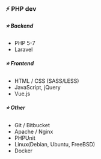 ### ⚡ PHP dev

##### :star: Backend
- PHP 5-7
- Laravel

##### :star: Frontend
- HTML / CSS (SASS/LESS) 
- JavaScript, jQuery
- Vue.js

##### :star: Other
- Git / Bitbucket
- Apache / Nginx
- PHPUnit
- Linux(Debian, Ubuntu, FreeBSD)
- Docker

<!--
**Lord-M/Lord-M** is a ✨ _special_ ✨ repository because its `README.md` (this file) appears on your GitHub profile.

Here are some ideas to get you started:

- 🔭 I’m currently working on ...
- 🌱 I’m currently learning ...
- 👯 I’m looking to collaborate on ...
- 🤔 I’m looking for help with ...
- 💬 Ask me about ...
- 📫 How to reach me: ...
- 😄 Pronouns: ...
- ⚡ Fun fact: ...
-->
